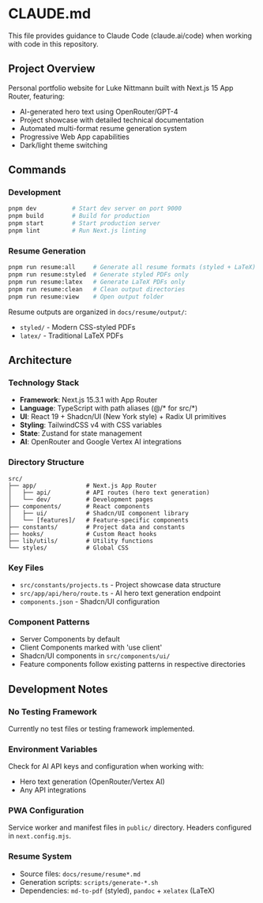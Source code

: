 # CLAUDE.md

This file provides guidance to Claude Code (claude.ai/code) when working with code in this repository.

## Project Overview

Personal portfolio website for Luke Nittmann built with Next.js 15 App Router, featuring:
- AI-generated hero text using OpenRouter/GPT-4
- Project showcase with detailed technical documentation
- Automated multi-format resume generation system
- Progressive Web App capabilities
- Dark/light theme switching

## Commands

### Development
```bash
pnpm dev          # Start dev server on port 9000
pnpm build        # Build for production
pnpm start        # Start production server
pnpm lint         # Run Next.js linting
```

### Resume Generation
```bash
pnpm run resume:all     # Generate all resume formats (styled + LaTeX)
pnpm run resume:styled  # Generate styled PDFs only
pnpm run resume:latex   # Generate LaTeX PDFs only
pnpm run resume:clean   # Clean output directories
pnpm run resume:view    # Open output folder
```

Resume outputs are organized in `docs/resume/output/`:
- `styled/` - Modern CSS-styled PDFs
- `latex/` - Traditional LaTeX PDFs

## Architecture

### Technology Stack
- **Framework**: Next.js 15.3.1 with App Router
- **Language**: TypeScript with path aliases (@/* for src/*)
- **UI**: React 19 + Shadcn/UI (New York style) + Radix UI primitives
- **Styling**: TailwindCSS v4 with CSS variables
- **State**: Zustand for state management
- **AI**: OpenRouter and Google Vertex AI integrations

### Directory Structure
```
src/
├── app/              # Next.js App Router
│   ├── api/          # API routes (hero text generation)
│   └── dev/          # Development pages
├── components/       # React components
│   ├── ui/           # Shadcn/UI component library
│   └── [features]/   # Feature-specific components
├── constants/        # Project data and constants
├── hooks/            # Custom React hooks
├── lib/utils/        # Utility functions
└── styles/           # Global CSS
```

### Key Files
- `src/constants/projects.ts` - Project showcase data structure
- `src/app/api/hero/route.ts` - AI hero text generation endpoint
- `components.json` - Shadcn/UI configuration

### Component Patterns
- Server Components by default
- Client Components marked with 'use client'
- Shadcn/UI components in `src/components/ui/`
- Feature components follow existing patterns in respective directories

## Development Notes

### No Testing Framework
Currently no test files or testing framework implemented.

### Environment Variables
Check for AI API keys and configuration when working with:
- Hero text generation (OpenRouter/Vertex AI)
- Any API integrations

### PWA Configuration
Service worker and manifest files in `public/` directory.
Headers configured in `next.config.mjs`.

### Resume System
- Source files: `docs/resume/resume*.md`
- Generation scripts: `scripts/generate-*.sh`
- Dependencies: `md-to-pdf` (styled), `pandoc` + `xelatex` (LaTeX)